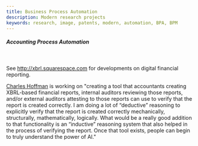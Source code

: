 ```yaml
---
title: Business Process Automation 
description: Modern research projects
keywords: research, image, patents, modern, automation, BPA, BPM 
---
```


##### Accounting Process Automation
</br>

See http://xbrl.squarespace.com for developments on digital financial reporting. 

[Charles Hoffman](CharlesHoffmanCPA) is working on "creating a tool that accountants creating XBRL-based financial reports, internal auditors reviewing those reports, and/or external auditors attesting to those reports can use to verify that the report is created correctly.  I am doing a lot of “deductive” reasoning to explicitly verify that the report is created correctly mechanically, structurally, mathematically, logically.  What would be a really good addition to that functionality is an “inductive” reasoning system that also helped in the process of verifying the report.  Once that tool exists, people can begin to truly understand the power of AI."